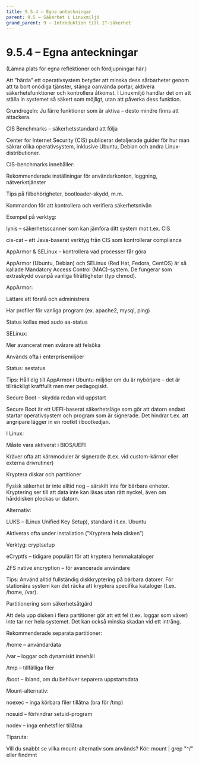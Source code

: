 ```yaml
---
title: 9.5.4 – Egna anteckningar
parent: 9.5 – Säkerhet i Linuxmiljö
grand_parent: 9 – Introduktion till IT-säkerhet
---
```

# 9.5.4 – Egna anteckningar

(Lämna plats för egna reflektioner och fördjupningar här.)

Att ”härda” ett operativsystem betyder att minska dess sårbarheter genom att ta bort onödiga tjänster, stänga oanvända portar, aktivera säkerhetsfunktioner och kontrollera åtkomst. I Linuxmiljö handlar det om att ställa in systemet så säkert som möjligt, utan att påverka dess funktion.

Grundregeln: Ju färre funktioner som är aktiva – desto mindre finns att attackera.

CIS Benchmarks – säkerhetsstandard att följa

Center for Internet Security (CIS) publicerar detaljerade guider för hur man säkrar olika operativsystem, inklusive Ubuntu, Debian och andra Linux-distributioner.

CIS-benchmarks innehåller:

Rekommenderade inställningar för användarkonton, loggning, nätverkstjänster

Tips på filbehörigheter, bootloader-skydd, m.m.

Kommandon för att kontrollera och verifiera säkerhetsnivån

Exempel på verktyg:

lynis – säkerhetsscanner som kan jämföra ditt system mot t.ex. CIS

cis-cat – ett Java-baserat verktyg från CIS som kontrollerar compliance

AppArmor & SELinux – kontrollera vad processer får göra

AppArmor (Ubuntu, Debian) och SELinux (Red Hat, Fedora, CentOS) är så kallade Mandatory Access Control (MAC)-system. De fungerar som extraskydd ovanpå vanliga filrättigheter (typ chmod).

AppArmor:

Lättare att förstå och administrera

Har profiler för vanliga program (ex. apache2, mysql, ping)

Status kollas med sudo aa-status

SELinux:

Mer avancerat men svårare att felsöka

Används ofta i enterprisemiljöer

Status: sestatus

Tips: Håll dig till AppArmor i Ubuntu-miljöer om du är nybörjare – det är tillräckligt kraftfullt men mer pedagogiskt.

Secure Boot – skydda redan vid uppstart

Secure Boot är ett UEFI-baserat säkerhetsläge som gör att datorn endast startar operativsystem och program som är signerade. Det hindrar t.ex. att angripare lägger in en rootkit i bootkedjan.

I Linux:

Måste vara aktiverat i BIOS/UEFI

Kräver ofta att kärnmoduler är signerade (t.ex. vid custom-kärnor eller externa drivrutiner)

Kryptera diskar och partitioner

Fysisk säkerhet är inte alltid nog – särskilt inte för bärbara enheter. Kryptering ser till att data inte kan läsas utan rätt nyckel, även om hårddisken plockas ur datorn.

Alternativ:

LUKS – (Linux Unified Key Setup), standard i t.ex. Ubuntu

Aktiveras ofta under installation (”Kryptera hela disken”)

Verktyg: cryptsetup

eCryptfs – tidigare populärt för att kryptera hemmakataloger

ZFS native encryption – för avancerade användare

Tips: Använd alltid fullständig diskkryptering på bärbara datorer. För stationära system kan det räcka att kryptera specifika kataloger (t.ex. /home, /var).

Partitionering som säkerhetsåtgärd

Att dela upp disken i flera partitioner gör att ett fel (t.ex. loggar som växer) inte tar ner hela systemet. Det kan också minska skadan vid ett intrång.

Rekommenderade separata partitioner:

/home – användardata

/var – loggar och dynamiskt innehåll

/tmp – tillfälliga filer

/boot – ibland, om du behöver separera uppstartsdata

Mount-alternativ:

noexec – inga körbara filer tillåtna (bra för /tmp)

nosuid – förhindrar setuid-program

nodev – inga enhetsfiler tillåtna

Tipsruta:

Vill du snabbt se vilka mount-alternativ som används?
 Kör: mount | grep "^/" eller findmnt

